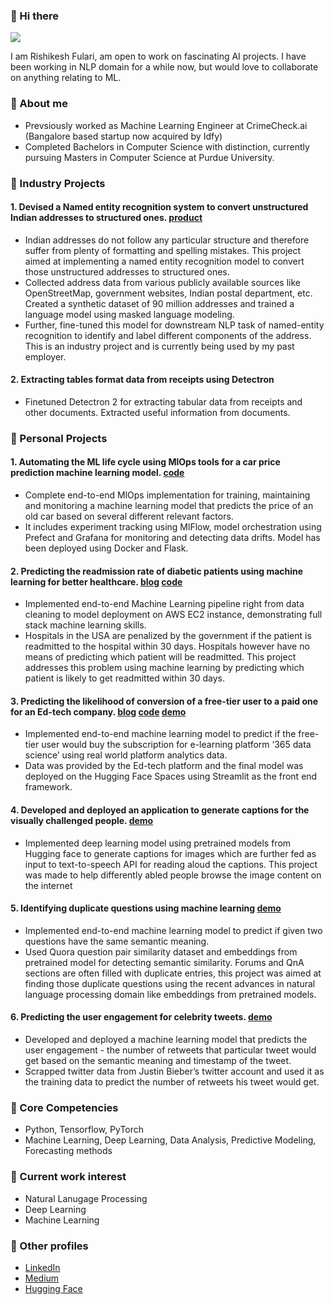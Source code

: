### 👋 Hi there

![](https://komarev.com/ghpvc/?username=rishikeshF)

I am Rishikesh Fulari, am open to work on fascinating AI projects. I have been working in NLP domain for a while now, but would love to collaborate on anything relating to ML.

### 🦸‍ About me 
- Prevsiously worked as Machine Learning Engineer at CrimeCheck.ai (Bangalore based startup now acquired by Idfy) <br>
- Completed Bachelors in Computer Science with distinction, currently pursuing Masters in Computer Science at Purdue University. 

### 💼 Industry Projects
#### 1. Devised a Named entity recognition system to convert unstructured Indian addresses to structured ones. [product](https://crimecheck.ai/)
- Indian addresses do not follow any particular structure and therefore suffer from plenty of formatting and spelling
mistakes. This project aimed at implementing a named entity recognition model to convert those unstructured
addresses to structured ones.
- Collected address data from various publicly available sources like OpenStreetMap, government websites, Indian
postal department, etc. Created a synthetic dataset of 90 million addresses and trained a language model using
masked language modeling.
- Further, fine-tuned this model for downstream NLP task of named-entity recognition to identify and label different
components of the address. This is an industry project and is currently being used by my past employer.

#### 2. Extracting tables format data from receipts using Detectron
- Finetuned Detectron 2 for extracting tabular data from receipts and other documents. Extracted useful information from documents.

### 🧰 Personal Projects 
#### 1. Automating the ML life cycle using MlOps tools for a car price prediction machine learning model. [code](https://github.com/rishikeshF/old_car_price_prediction_mlops)
- Complete end-to-end MlOps implementation for training, maintaining and monitoring a machine learning model that predicts the price of an old car based on several different relevant factors. 
- It includes experiment tracking using MlFlow, model orchestration using Prefect and Grafana for monitoring and detecting data drifts. Model has been deployed using Docker and Flask. 

#### 2. Predicting the readmission rate of diabetic patients using machine learning for better healthcare. [blog](https://medium.com/analytics-vidhya/building-machine-learning-model-to-predict-if-the-patient-will-be-readmitted-within-30-days-2eaed2d3669d) [code](https://github.com/rishikeshF/Diabetic_patient_readmission_rate_predictor)
- Implemented end-to-end Machine Learning pipeline right from data cleaning to model deployment on AWS EC2
instance, demonstrating full stack machine learning skills.
- Hospitals in the USA are penalized by the government if the patient is readmitted to the hospital within 30 days.
Hospitals however have no means of predicting which patient will be readmitted. This project addresses this problem
using machine learning by predicting which patient is likely to get readmitted within 30 days.

#### 3. Predicting the likelihood of conversion of a free-tier user to a paid one for an Ed-tech company. [blog](https://rishikeshfulari.medium.com/predicting-if-a-free-tier-user-would-convert-to-a-paid-subscriber-for-365-data-science-e-learning-7a57b2f1c4d1) [code](https://github.com/rishikeshF/free-to-paid-conversion-predictor) [demo](https://huggingface.co/spaces/rishikesh/ImageToSpeech)
- Implemented end-to-end machine learning model to predict if the free-tier user would buy the subscription for
e-learning platform ‘365 data science’ using real world platform analytics data.
- Data was provided by the Ed-tech platform and the final model was deployed on the Hugging Face Spaces using
Streamlit as the front end framework.

#### 4. Developed and deployed an application to generate captions for the visually challenged people. [demo](https://huggingface.co/spaces/rishikesh/ImageToSpeech)
- Implemented deep learning model using pretrained models from Hugging face to generate captions for images which
are further fed as input to text-to-speech API for reading aloud the captions. This project was made to help differently
abled people browse the image content on the internet

#### 5. Identifying duplicate questions using machine learning [demo](https://huggingface.co/spaces/rishikesh/QuestionPairSimilarityPredictor)
- Implemented end-to-end machine learning model to predict if given two questions have the same semantic meaning.
- Used Quora question pair similarity dataset and embeddings from pretrained model for detecting semantic similarity.
Forums and QnA sections are often filled with duplicate entries, this project was aimed at finding those duplicate
questions using the recent advances in natural language processing domain like embeddings from pretrained models.

#### 6. Predicting the user engagement for celebrity tweets. [demo](https://huggingface.co/spaces/rishikesh/twitterEngagementPredictor)
- Developed and deployed a machine learning model that predicts the user engagement - the number of retweets that
particular tweet would get based on the semantic meaning and timestamp of the tweet.
- Scrapped twitter data from Justin Bieber’s twitter account and used it as the training data to predict the number of
retweets his tweet would get.

### 🎇 Core Competencies 
- Python, Tensorflow, PyTorch
- Machine Learning, Deep Learning, Data Analysis, Predictive Modeling, Forecasting methods

### 🎨 Current work interest 
- Natural Lanugage Processing
- Deep Learning
- Machine Learning

### 📩 Other profiles 
- [LinkedIn](https://www.linkedin.com/in/rishikesh-fulari/)
- [Medium](https://medium.com/@rishikeshfulari)
- [Hugging Face](https://huggingface.co/rishikesh)
<!--
**rishikeshF/rishikeshF** is a ✨ _special_ ✨ repository because its `README.md` (this file) appears on your GitHub profile.

Here are some ideas to get you started:

- 🔭 I’m currently working on ...
- 🌱 I’m currently learning ...
- 👯 I’m looking to collaborate on ...
- 🤔 I’m looking for help with ...
- 💬 Ask me about ...
- 📫 How to reach me: ...
- 😄 Pronouns: ...
- ⚡ Fun fact: ...
-->
